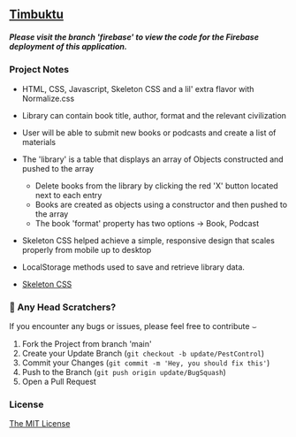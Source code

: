 <a href="https://soundwanders.github.io/timbuktu"><h2>Timbuktu</h2></a>

##### Please visit the branch 'firebase' to view the code for the Firebase deployment of this application.

### Project Notes
  - HTML, CSS, Javascript, Skeleton CSS and a lil' extra flavor with Normalize.css
  - Library can contain book title, author, format and the relevant civilization
  - User will be able to submit new books or podcasts and create a list of materials
  - The 'library' is a table that displays an array of Objects constructed and pushed to the array
    - Delete books from the library by clicking the red 'X' button located next to each entry
    - Books are created as objects using a constructor and then pushed to the array
    - The book 'format' property has two options -> Book, Podcast
  - Skeleton CSS helped achieve a simple, responsive design that scales properly from mobile up to desktop
  - LocalStorage methods used to save and retrieve library data.

- <a href = "http://getskeleton.com">Skeleton CSS</a>

### 🐛 Any Head Scratchers?

If you encounter any bugs or issues, please feel free to contribute &smile;

1. Fork the Project from branch 'main'
2. Create your Update Branch (`git checkout -b update/PestControl`)
3. Commit your Changes (`git commit -m 'Hey, you should fix this'`)
4. Push to the Branch (`git push origin update/BugSquash`)
5. Open a Pull Request

### License

[The MIT License](https://www.mit.edu/~amini/LICENSE.md)
